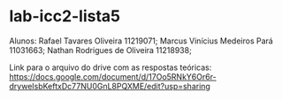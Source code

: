 # lab-icc2-lista5
Alunos: Rafael Tavares Oliveira 11219071;
        Marcus Vinícius Medeiros Pará 11031663;
        Nathan Rodrigues de Oliveira 11218938;

Link para o arquivo do drive com as respostas teóricas: https://docs.google.com/document/d/17Oo5RNkY6Or6r-dryweIsbKeftxDc77NU0GnL8PQXME/edit?usp=sharing
